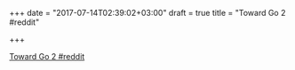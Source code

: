 +++
date = "2017-07-14T02:39:02+03:00"
draft = true
title = "Toward Go 2  #reddit"

+++

<p><a href="https://t.co/FhdV725Hta">Toward Go 2  #reddit</a></p>